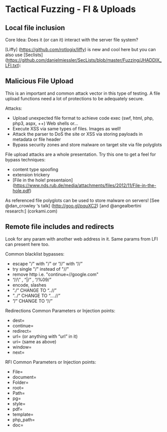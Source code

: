# Tactical Fuzzing - FI & Uploads

## Local file inclusion

Core Idea: Does it (or can it) interact with the server file system?

[Liffy] (https://github.com/rotlogix/liffy) is new and cool here but you can also use [Seclists] (https://github.com/danielmiessler/SecLists/blob/master/Fuzzing/JHADDIX_LFI.txt):

## Malicious File Upload

This is an important and common attack vector in this type of testing.
A file upload functions need a lot of protections to be adequately secure.

Attacks:
- Upload unexpected file format to achieve code exec (swf, html, php, php3, aspx, ++) Web shells or...
- Execute XSS via same types of files. Images as well!
- Attack the parser to DoS the site or XSS via storing payloads in metadata or file header
- Bypass security zones and store malware on target site via file polyglots

File upload attacks are a whole presentation. Try this one to get a feel for bypass techniques:
- content type spoofing
- extension trickery
- [File in the hole! presentaion] (https://www.nds.rub.de/media/attachments/files/2012/11/File-in-the-hole.pdf)

As referenced file polyglots can be used to store malware on servers!
[See @dan_crowley ‘s talk] (http://goo.gl/pquXC2)
[and @angealbertini research:] (corkami.com)

## Remote file includes and redirects

Look for any param with another web address in it. Same params from LFI can present here too.

Common blacklist bypasses:
- escape "/" with "\/" or “//” with “\/\/”
- try single "/" instead of "//"
- remove http i.e. "continue=//google.com"
- “/\/\” , “|/” , “/%09/”
- encode, slashes
- ”./” CHANGE TO “..//”
- ”../” CHANGE TO “....//”
- ”/” CHANGE TO “//”

Redirections Common Parameters or Injection points:
- dest=
- continue=
- redirect=
- url= (or anything with “url” in it)
- uri= (same as above)
- window=
- next=

RFI Common Parameters or Injection points:
- File=
- document=
- Folder=
- root=
- Path=
- pg=
- style=
- pdf=
- template=
- php_path=
- doc=
